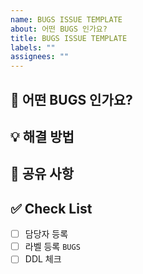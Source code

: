 ```yaml
---
name: BUGS ISSUE TEMPLATE
about: 어떤 BUGS 인가요?
title: BUGS ISSUE TEMPLATE
labels: ""
assignees: ""
---
```


## 📌 어떤 BUGS 인가요?

## 💡 해결 방법

## 🌈 공유 사항

## ✅ Check List

- [ ] 담당자 등록
- [ ] 라벨 등록 `BUGS`
- [ ] DDL 체크
